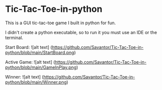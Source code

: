 # Tic-Tac-Toe-in-python
This is a GUI tic-tac-toe game I built in python for fun.

I didn't create a python executable, so to run it you must use an IDE or the terminal.

Start Board:
![alt text] (https://github.com/Savantor/Tic-Tac-Toe-in-python/blob/main/StartBoard.png)


Active Game:
![alt text] (https://github.com/Savantor/Tic-Tac-Toe-in-python/blob/main/GameInPlay.png)

Winner:
![alt text] (https://github.com/Savantor/Tic-Tac-Toe-in-python/blob/main/Winner.png)

